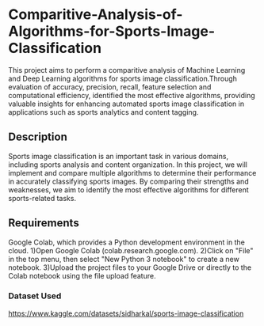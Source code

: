 # Comparitive-Analysis-of-Algorithms-for-Sports-Image-Classification
This project aims to perform a comparitive analysis of  Machine Learning and Deep Learning algorithms for sports image classification.Through evaluation of accuracy, precision, recall, feature selection and computational efficiency, identified the most effective algorithms,
providing valuable insights for enhancing automated sports image classification in applications such as sports analytics and content tagging.

## Description
Sports image classification is an important task in various domains, including sports analysis and content organization. In this project, we will implement and compare multiple algorithms to determine their performance in accurately classifying sports images. By comparing their strengths and weaknesses, we aim to identify the most effective algorithms for different sports-related tasks.

## Requirements

Google Colab, which provides a Python development environment in the cloud. 
1)Open Google Colab (colab.research.google.com).
2)Click on "File" in the top menu, then select "New Python 3 notebook" to create a new notebook.
3)Upload the project files to your Google Drive or directly to the Colab notebook using the file upload feature.

### Dataset Used

https://www.kaggle.com/datasets/sidharkal/sports-image-classification


